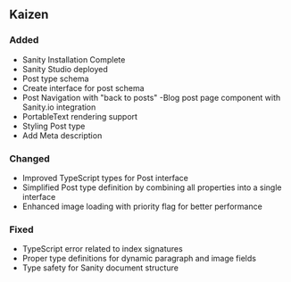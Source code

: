 ## Kaizen

### Added
- Sanity Installation Complete
- Sanity Studio deployed
- Post type schema
- Create interface for post schema
- Post Navigation with "back to posts"
-Blog post page component with Sanity.io integration
- PortableText rendering support
- Styling Post type
- Add Meta description

### Changed

- Improved TypeScript types for Post interface
- Simplified Post type definition by combining all properties into a single interface
- Enhanced image loading with priority flag for better performance

### Fixed

- TypeScript error related to index signatures
- Proper type definitions for dynamic paragraph and image fields
- Type safety for Sanity document structure